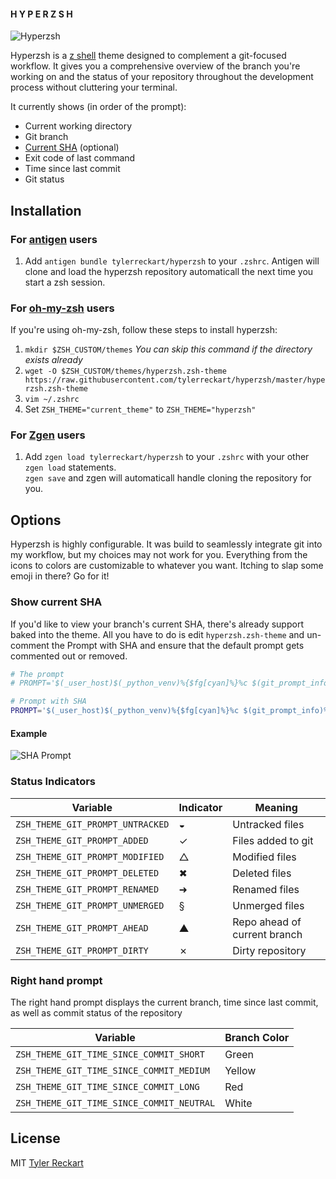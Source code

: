 #### H Y P E R Z S H  

![Hyperzsh](screenshots/demo.gif)

Hyperzsh is a [z shell](http://www.zsh.org/) theme designed to complement a git-focused workflow. It gives you a comprehensive overview of the branch you're working on and the status of your repository throughout the development process without cluttering your terminal.  

It currently shows (in order of the prompt):  
- Current working directory
- Git branch
- [Current SHA](#current_sha) (optional)
- Exit code of last command
- Time since last commit
- Git status

## Installation  
### For [antigen](https://github.com/zsh-users/antigen) users
1. Add `antigen bundle tylerreckart/hyperzsh` to your `.zshrc`. Antigen will clone and load the hyperzsh repository automaticall the next time you start a zsh session.  

### For [oh-my-zsh](http://ohmyz.sh) users  
If you're using oh-my-zsh, follow these steps to install hyperzsh:  
1. `mkdir $ZSH_CUSTOM/themes` _You can skip this command if the directory exists already_
2. `wget -O $ZSH_CUSTOM/themes/hyperzsh.zsh-theme https://raw.githubusercontent.com/tylerreckart/hyperzsh/master/hyperzsh.zsh-theme`  
3. `vim ~/.zshrc`  
4. Set `ZSH_THEME="current_theme"` to `ZSH_THEME="hyperzsh"`  

### For [Zgen](https://github.com/tarjoilija/zgen) users
1. Add `zgen load tylerreckart/hyperzsh` to your `.zshrc` with your other `zgen load` statements.  
`zgen save` and zgen will automaticall handle cloning the repository for you.  

## Options  
Hyperzsh is highly configurable. It was build to seamlessly integrate git into my workflow, but my choices may not work for you. Everything from the icons to colors are customizable to whatever you want. Itching to slap some emoji in there? Go for it!

### Show current SHA <a name="current_sha"></a>   

If you'd like to view your branch's current SHA, there's already support baked into the theme. All you have to do is edit `hyperzsh.zsh-theme` and un-comment the Prompt with SHA and ensure that the default prompt gets commented out or removed.

```zsh
# The prompt
# PROMPT='$(_user_host)$(_python_venv)%{$fg[cyan]%}%c $(git_prompt_info)%{$reset_color%}$(git_prompt_short_sha)%{$fg[magenta]%}$(_git_time_since_commit)$(git_prompt_status)${_return_status}➜ '

# Prompt with SHA
PROMPT='$(_user_host)$(_python_venv)%{$fg[cyan]%}%c $(git_prompt_info)%{$reset_color%}$(git_prompt_short_sha)%{$fg[magenta]%}$(_git_time_since_commit)$(git_prompt_status)${_return_status}➜ '
```

#### Example  

![SHA Prompt](screenshots/sha_prompt.png) 

### Status Indicators  
| Variable | Indicator | Meaning |
|----------|-----------|---------|
| `ZSH_THEME_GIT_PROMPT_UNTRACKED` | ◒ | Untracked files |
| `ZSH_THEME_GIT_PROMPT_ADDED` | ✓ | Files added to git |
| `ZSH_THEME_GIT_PROMPT_MODIFIED` | △ | Modified files |
| `ZSH_THEME_GIT_PROMPT_DELETED` | ✖ | Deleted files |
| `ZSH_THEME_GIT_PROMPT_RENAMED` | ➜ | Renamed files |
| `ZSH_THEME_GIT_PROMPT_UNMERGED` | § | Unmerged files |
| `ZSH_THEME_GIT_PROMPT_AHEAD` | ▲ | Repo ahead of current branch |
| `ZSH_THEME_GIT_PROMPT_DIRTY` | ✗ | Dirty repository |

### Right hand prompt  
The right hand prompt displays the current branch, time since last commit, as well as commit status of the repository  

| Variable | Branch Color |
|----------|--------------|
| `ZSH_THEME_GIT_TIME_SINCE_COMMIT_SHORT` | Green |
| `ZSH_THEME_GIT_TIME_SINCE_COMMIT_MEDIUM` | Yellow |
| `ZSH_THEME_GIT_TIME_SINCE_COMMIT_LONG`  | Red |
| `ZSH_THEME_GIT_TIME_SINCE_COMMIT_NEUTRAL` | White |

## License
MIT [Tyler Reckart](https://github.com/tylerreckart)
